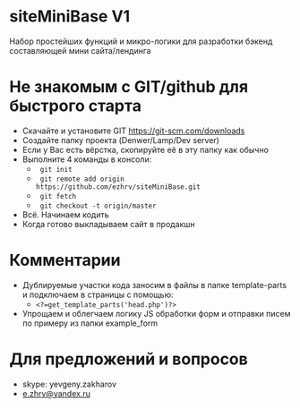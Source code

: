 # siteMiniBase V1
Набор простейших функций и микро-логики для разработки бэкенд составляющей мини сайта/лендинга

# Не знакомым с GIT/github для быстрого старта

* Скачайте и установите GIT https://git-scm.com/downloads
* Создайте папку проекта (Denwer/Lamp/Dev server)
* Если у Вас есть вёрстка, скопируйте её в эту папку как обычно
* Выполните 4 команды в консоли:
  * ``` git init``` 
  * ``` git remote add origin https://github.com/ezhrv/siteMiniBase.git``` 
  * ``` git fetch``` 
  * ``` git checkout -t origin/master``` 
* Всё. Начинаем кодить
* Когда готово выкладываем сайт в продакшн
 
# Комментарии

* Дублируемые участки кода заносим в файлы в папке template-parts и подключаем в страницы с помощью:
  * ```<?=get_template_parts('head.php')?>```
* Упрощаем и облегчаем логику JS обработки форм и отправки писем по примеру из папки example_form

# Для предложений и вопросов

* skype: yevgeny.zakharov
* e.zhrv@yandex.ru


